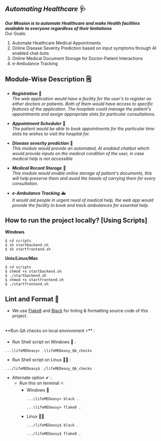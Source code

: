 
## _Automating Healthcare_ 🩺

_**Our Mission is to automate Healthcare and make Health facilities available to everyone regardless of their limitations**_ <br />
Our Goals:

1.  Automate Healthcare Medical Appointments
2.  Online Disease Severity Prediction based on input symptoms through AI enabled chat-bots
3.  Online Medical Document Storage for Doctor-Patient Interactions
4.  e-Ambulance Tracking

## Module-Wise Description 🗒

-  _**Registration**_ 📝 <br/> 
_The web application would have a facility for the user's to register as either doctors or patients. Both of them would have access to specific features of the application.
The hospitals could manage the patient's appointments and assign appropriate slots for particular consultations._

- _**Appointment Scheduler**_ 📅 <br/> 
_The patient would be able to book appointments for the particular time slots he wishes to visit the hospital for._

- _**Disease severity prediction**_ 🤒 <br/> 
_This module would provide an automated, AI enabled chatbot which would provide inputs on the medical condition of the user, in case medical help is not accessible_

- _**Medical Record Storage**_ 📙 <br/> 
_This module would enable online storage of patient's documents, this will help preserve them and avoid the hassle of carrying them for every consultation._

- _**e-Ambulance Tracking**_ 🚑 <br/> 
_It would aid people in urgent need of medical help, the web app would provide the facility to book and track ambulances for essential help._

## How to run the project locally? [Using Scripts]

**Windows**<br />
```
$ cd scripts
$ sh startbackend.sh
$ sh startfrontend.sh
```

**Unix/Linux/Mac**<br />
```
$ cd scripts
$ chmod +x startbackend.sh
$ ./startbackend.sh
$ chmod +x startfrontend.sh
$ ./startfrontend.sh
```
<h2>Lint and Format 📜</h2>

- We use [Flake8](https://flake8.pycqa.org/en/latest/manpage.html) and [Black](https://pypi.org/project/black/) for linting & formatting source code of this project.
<br>
**Run QA checks on local environment ⚡** :
<br>

  - Run Shell script on Windows 💾 :

  ```
  ...\lifeMEDeasy> .\lifeMEDeasy_QA_checks
  ``` 

  - Run Shell script on Linux 👨‍💻 :

  ```
  .../lifeMEDeasy$ ./lifeMEDeasy_QA_checks
  ``` 
  
  - Alternate option ✔ :
    - Run this on terminal ⚡:
      - Windows 💾
        ```
        ...\lifeMEDeasy> black .
        ``` 
        ```
        ...\lifeMEDeasy> flake8 .
        ``` 
      - Linux 👨‍💻
        ```
        .../lifeMEDeasy$ black .
        ``` 
        ```
        .../lifeMEDeasy$ flake8 .
        ``` 
